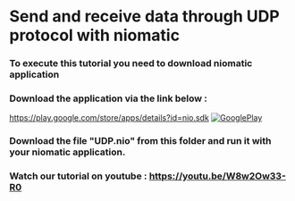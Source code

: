 ﻿# Send and receive data through UDP protocol with niomatic


### To execute this tutorial you need to download niomatic application
### Download the application via the link below :



https://play.google.com/store/apps/details?id=nio.sdk
[![GooglePlay](https://play.google.com/intl/en_us/badges/images/generic/en_badge_web_generic.png)](https://play.google.com/store/apps/details?id=nio.sdk&utm_source=Github&utm_campaign=example&pcampaignid=Github)

### Download the file "UDP.nio" from this folder and run it with your niomatic application.

### Watch our tutorial on youtube :   https://youtu.be/W8w2Ow33-R0
